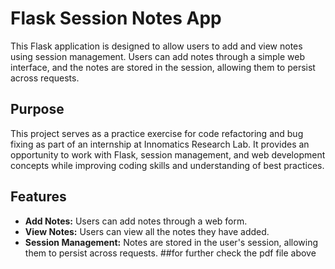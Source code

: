 # Flask Session Notes App

This Flask application is designed to allow users to add and view notes using session management. Users can add notes through a simple web interface, and the notes are stored in the session, allowing them to persist across requests.

## Purpose

This project serves as a practice exercise for code refactoring and bug fixing as part of an internship at Innomatics Research Lab. It provides an opportunity to work with Flask, session management, and web development concepts while improving coding skills and understanding of best practices.

## Features

- **Add Notes:** Users can add notes through a web form.
- **View Notes:** Users can view all the notes they have added.
- **Session Management:** Notes are stored in the user's session, allowing them to persist across requests.
 ##for further check the pdf file above 

